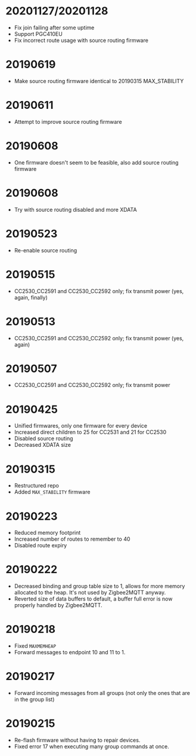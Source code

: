 # 20201127/20201128
- Fix join failing after some uptime
- Support PGC410EU
- Fix incorrect route usage with source routing firmware

# 20190619
- Make source routing firmware identical to 20190315 MAX_STABILITY

# 20190611
- Attempt to improve source routing firmware

# 20190608
- One firmware doesn't seem to be feasible, also add source routing firmware

# 20190608
- Try with source routing disabled and more XDATA

# 20190523
- Re-enable source routing

# 20190515
- CC2530_CC2591 and CC2530_CC2592 only; fix transmit power (yes, again, finally)

# 20190513
- CC2530_CC2591 and CC2530_CC2592 only; fix transmit power (yes, again)

# 20190507
- CC2530_CC2591 and CC2530_CC2592 only; fix transmit power

# 20190425
- Unified firmwares, only one firmware for every device
- Increased direct children to 25 for CC2531 and 21 for CC2530
- Disabled source routing
- Decreased XDATA size

# 20190315
- Restructured repo
- Added `MAX_STABILITY` firmware

# 20190223
- Reduced memory footprint
- Increased number of routes to remember to 40
- Disabled route expiry

# 20190222
- Decreased binding and group table size to 1, allows for more memory allocated to the heap. It's not used by Zigbee2MQTT anyway.
- Reverted size of data buffers to default, a buffer full error is now properly handled by Zigbee2MQTT.

# 20190218
- Fixed `MAXMEMHEAP`
- Forward messages to endpoint 10 and 11 to 1.

# 20190217
- Forward incoming messages from all groups (not only the ones that are in the group list)

# 20190215
- Re-flash firmware without having to repair devices.
- Fixed error 17 when executing many group commands at once.